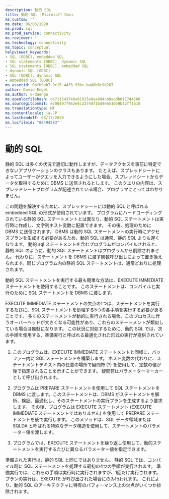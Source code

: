 ```yaml
---
description: 動的 SQL
title: 動的 SQL |Microsoft Docs
ms.custom: ''
ms.date: 06/03/2020
ms.prod: sql
ms.prod_service: connectivity
ms.reviewer: ''
ms.technology: connectivity
ms.topic: conceptual
helpviewer_keywords:
- SQL [ODBC], embedded SQL
- SQL statements [ODBC], dynamic SQL
- SQL statements [ODBC], embedded SQL
- dynamic SQL [ODBC]
- SQL [ODBC], dynamic SQL
- embedded SQL [ODBC]
ms.assetid: 0bfb9ab7-9c15-4433-93bc-bad8b6c9d287
author: David-Engel
ms.author: v-daenge
ms.openlocfilehash: de711543748a91015a9aa0d4cb8aadb011744306
ms.sourcegitcommit: e700497f962e4c2274df16d9e651059b42ff1a10
ms.translationtype: MT
ms.contentlocale: ja-JP
ms.lasthandoff: 08/17/2020
ms.locfileid: "88494583"
---
```

# <a name="dynamic-sql"></a>動的 SQL
静的 SQL は多くの状況で適切に動作しますが、データアクセスを事前に特定できないアプリケーションのクラスもあります。 たとえば、スプレッドシートによってユーザーがクエリを入力できるようにした場合、スプレッドシートからデータを取得するために DBMS に送信されるとします。 このクエリの内容は、スプレッドシートプログラムが記述されている場合、プログラマにとってはわかりません。  
  
 この問題を解決するために、スプレッドシートには動的 SQL と呼ばれる embedded SQL の形式が使用されています。 プログラムにハードコーディングされている静的 SQL ステートメントとは異なり、動的 SQL ステートメントは実行時に作成し、文字列ホスト変数に配置できます。 その後、処理のために DBMS に送信されます。 DBMS は動的 SQL ステートメントの実行時にアクセスプランを生成する必要があるため、動的 SQL は通常、静的 SQL よりも遅くなります。 動的 sql ステートメントを含むプログラムがコンパイルされると、静的 SQL のように、動的 SQL ステートメントはプログラムから削除されません。 代わりに、ステートメントを DBMS に渡す関数呼び出しによって置き換えられます。同じプログラム内の静的 SQL ステートメントは、通常どおりに処理されます。  
  
 動的 SQL ステートメントを実行する最も簡単な方法は、EXECUTE IMMEDIATE ステートメントを使用することです。 このステートメントは、コンパイルと実行のために SQL ステートメントを DBMS に渡します。  
  
 EXECUTE IMMEDIATE ステートメントの欠点の1つは、ステートメントを実行するたびに、SQL ステートメントを処理する5つの各手順を実行する必要があることです。 多くのステートメントが動的に実行される場合、このプロセスに伴うオーバーヘッドが大きくなる可能性があり、これらのステートメントが類似している場合は無駄になります。 この状況に対処するために、動的 SQL では、次の手順を使用する、準備実行と呼ばれる最適化された形式の実行が提供されています。  
  
1.  このプログラムは、EXECUTE IMMEDIATE ステートメントと同様に、バッファー内に SQL ステートメントを構築します。 ホスト変数の代わりに、ステートメントテキスト内の任意の場所で疑問符 (?) を使用して、定数の値が後で指定されることを示すことができます。 疑問符はパラメーターマーカーとして呼び出されます。  
  
2.  プログラムは PREPARE ステートメントを使用して SQL ステートメントを DBMS に渡します。このステートメントは、DBMS がステートメントを解析、検証、最適化し、そのステートメントの実行プランを生成するよう要求します。 その後、プログラムは EXECUTE ステートメント (EXECUTE IMMEDIATE ステートメントではありません) を使用して PREPARE ステートメントを後で実行します。 このメソッドは、SQL データ領域または SQLDA と呼ばれる特殊なデータ構造を使用して、ステートメントのパラメーター値を渡します。  
  
3.  プログラムでは、EXECUTE ステートメントを繰り返し使用して、動的ステートメントを実行するたびに異なるパラメーター値を指定できます。  
  
 準備された実行は、静的 SQL と同じではありません。 静的 SQL では、コンパイル時に SQL ステートメントを処理する最初の4つの手順が実行されます。 準備実行では、これらの手順は実行時に実行されますが、1回だけ実行されます。プランの実行は、EXECUTE が呼び出された場合にのみ行われます。 これにより、動的 SQL のアーキテクチャに特有のパフォーマンス上の欠点がいくつか排除されます。
